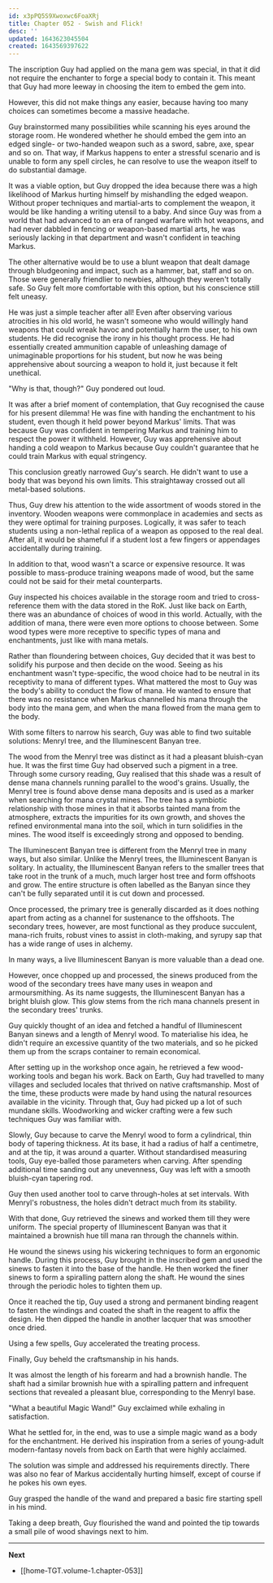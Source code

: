 ```yaml
---
id: x3pPQ5S9Xwoxwc6FoaXRj
title: Chapter 052 - Swish and Flick!
desc: ''
updated: 1643623045504
created: 1643569397622
---
```


The inscription Guy had applied on the mana gem was special, in that it did not require the enchanter to forge a special body to contain it. This meant that Guy had more leeway in choosing the item to embed the gem into.

However, this did not make things any easier, because having too many choices can sometimes become a massive headache.

Guy brainstormed many possibilities while scanning his eyes around the storage room. He wondered whether he should embed the gem into an edged single- or two-handed weapon such as a sword, sabre, axe, spear and so on. That way, if Markus happens to enter a stressful scenario and is unable to form any spell circles, he can resolve to use the weapon itself to do substantial damage.

It was a viable option, but Guy dropped the idea because there was a high likelihood of Markus hurting himself by mishandling the edged weapon. Without proper techniques and martial-arts to complement the weapon, it would be like handing a writing utensil to a baby. And since Guy was from a world that had advanced to an era of ranged warfare with hot weapons, and had never dabbled in fencing or weapon-based martial arts, he was seriously lacking in that department and wasn't confident in teaching Markus.

The other alternative would be to use a blunt weapon that dealt damage through bludgeoning and impact, such as a hammer, bat, staff and so on. Those were generally friendlier to newbies, although they weren't totally safe. So Guy felt more comfortable with this option, but his conscience still felt uneasy.

He was just a simple teacher after all! Even after observing various atrocities in his old world, he wasn't someone who would willingly hand weapons that could wreak havoc and potentially harm the user, to his own students. He did recognise the irony in his thought process. He had essentially created ammunition capable of unleashing damage of unimaginable proportions for his student, but now he was being apprehensive about sourcing a weapon to hold it, just because it felt unethical.

"Why is that, though?" Guy pondered out loud.

It was after a brief moment of contemplation, that Guy recognised the cause for his present dilemma! He was fine with handing the enchantment to his student, even though it held power beyond Markus' limits. That was because Guy was confident in tempering Markus and training him to respect the power it withheld. However, Guy was apprehensive about handing a cold weapon to Markus because Guy couldn't guarantee that he could train Markus with equal stringency.

This conclusion greatly narrowed Guy's search. He didn't want to use a body that was beyond his own limits. This straightaway crossed out all metal-based solutions.

Thus, Guy drew his attention to the wide assortment of woods stored in the inventory. Wooden weapons were commonplace in academies and sects as they were optimal for training purposes. Logically, it was safer to teach students using a non-lethal replica of a weapon as opposed to the real deal. After all, it would be shameful if a student lost a few fingers or appendages accidentally during training.

In addition to that, wood wasn't a scarce or expensive resource. It was possible to mass-produce training weapons made of wood, but the same could not be said for their metal counterparts.

Guy inspected his choices available in the storage room and tried to cross-reference them with the data stored in the RoK. Just like back on Earth, there was an abundance of choices of wood in this world. Actually, with the addition of mana, there were even more options to choose between. Some wood types were more receptive to specific types of mana and enchantments, just like with mana metals.

Rather than floundering between choices, Guy decided that it was best to solidify his purpose and then decide on the wood. Seeing as his enchantment wasn't type-specific, the wood choice had to be neutral in its receptivity to mana of different types. What mattered the most to Guy was the body's ability to conduct the flow of mana. He wanted to ensure that there was no resistance when Markus channelled his mana through the body into the mana gem, and when the mana flowed from the mana gem to the body.

With some filters to narrow his search, Guy was able to find two suitable solutions: Menryl tree, and the Illuminescent Banyan tree.

The wood from the Menryl tree was distinct as it had a pleasant bluish-cyan hue. It was the first time Guy had observed such a pigment in a tree. Through some cursory reading, Guy realised that this shade was a result of dense mana channels running parallel to the wood's grains. Usually, the Menryl tree is found above dense mana deposits and is used as a marker when searching for mana crystal mines. The tree has a symbiotic relationship with those mines in that it absorbs tainted mana from the atmosphere, extracts the impurities for its own growth, and shoves the refined environmental mana into the soil, which in turn solidifies in the mines. The wood itself is exceedingly strong and opposed to bending.

The Illuminescent Banyan tree is different from the Menryl tree in many ways, but also similar. Unlike the Menryl trees, the Illuminescent Banyan is solitary. In actuality, the Illuminescent Banyan refers to the smaller trees that take root in the trunk of a much, much larger host tree and form offshoots and grow. The entire structure is often labelled as the Banyan since they can't be fully separated until it is cut down and processed.

Once processed, the primary tree is generally discarded as it does nothing apart from acting as a channel for sustenance to the offshoots. The secondary trees, however, are most functional as they produce succulent, mana-rich fruits, robust vines to assist in cloth-making, and syrupy sap that has a wide range of uses in alchemy.

In many ways, a live Illuminescent Banyan is more valuable than a dead one.

However, once chopped up and processed, the sinews produced from the wood of the secondary trees have many uses in weapon and armoursmithing. As its name suggests, the Illuminescent Banyan has a bright bluish glow. This glow stems from the rich mana channels present in the secondary trees' trunks.

Guy quickly thought of an idea and fetched a handful of Illuminescent Banyan sinews and a length of Menryl wood. To materialise his idea, he didn't require an excessive quantity of the two materials, and so he picked them up from the scraps container to remain economical.

After setting up in the workshop once again, he retrieved a few wood-working tools and began his work. Back on Earth, Guy had travelled to many villages and secluded locales that thrived on native craftsmanship. Most of the time, these products were made by hand using the natural resources available in the vicinity. Through that, Guy had picked up a lot of such mundane skills. Woodworking and wicker crafting were a few such techniques Guy was familiar with.

Slowly, Guy because to carve the Menryl wood to form a cylindrical, thin body of tapering thickness. At its base, it had a radius of half a centimetre, and at the tip, it was around a quarter. Without standardised measuring tools, Guy eye-balled those parameters when carving. After spending additional time sanding out any unevenness, Guy was left with a smooth bluish-cyan tapering rod.

Guy then used another tool to carve through-holes at set intervals. With Menryl's robustness, the holes didn't detract much from its stability.

With that done, Guy retrieved the sinews and worked them till they were uniform. The special property of Illuminescent Banyan was that it maintained a brownish hue till mana ran through the channels within.

He wound the sinews using his wickering techniques to form an ergonomic handle. During this process, Guy brought in the inscribed gem and used the sinews to fasten it into the base of the handle. He then worked the finer sinews to form a spiralling pattern along the shaft. He wound the sines through the periodic holes to tighten them up.

Once it reached the tip, Guy used a strong and permanent binding reagent to fasten the windings and coated the shaft in the reagent to affix the design. He then dipped the handle in another lacquer that was smoother once dried.

Using a few spells, Guy accelerated the treating process.

Finally, Guy beheld the craftsmanship in his hands.

It was almost the length of his forearm and had a brownish handle. The shaft had a similar brownish hue with a spiralling pattern and infrequent sections that revealed a pleasant blue, corresponding to the Menryl base.

"What a beautiful Magic Wand!" Guy exclaimed while exhaling in satisfaction.

What he settled for, in the end, was to use a simple magic wand as a body for the enchantment. He derived his inspiration from a series of young-adult modern-fantasy novels from back on Earth that were highly acclaimed.

The solution was simple and addressed his requirements directly. There was also no fear of Markus accidentally hurting himself, except of course if he pokes his own eyes.

Guy grasped the handle of the wand and prepared a basic fire starting spell in his mind.

Taking a deep breath, Guy flourished the wand and pointed the tip towards a small pile of wood shavings next to him.

____

**Next**
* [[home-TGT.volume-1.chapter-053]]